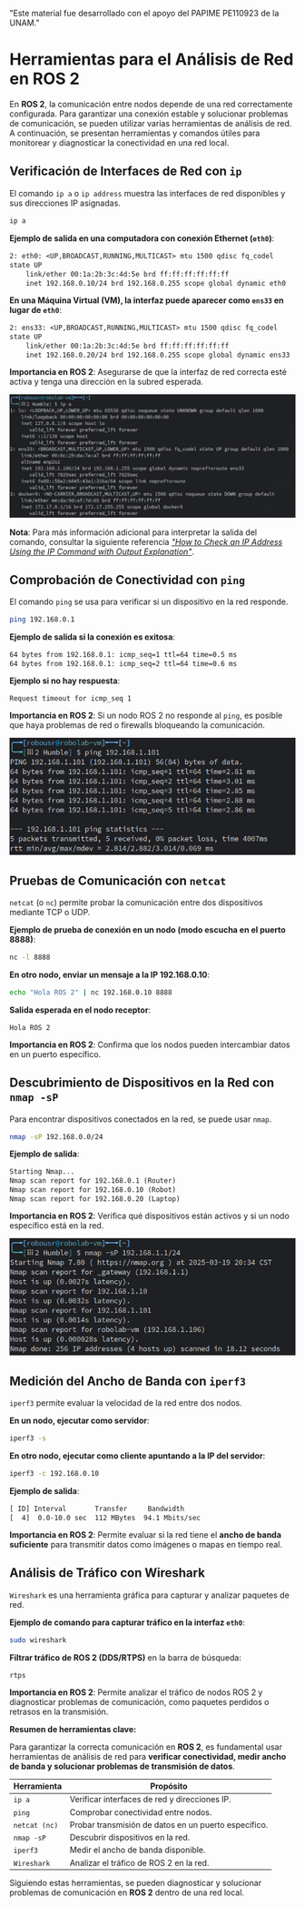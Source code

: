 
"Este material fue desarrollado con el apoyo del PAPIME PE110923 de la UNAM."

# Herramientas para el Análisis de Red en ROS 2

En **ROS 2**, la comunicación entre nodos depende de una red correctamente configurada. Para garantizar una conexión estable y solucionar problemas de comunicación, se pueden utilizar varias herramientas de análisis de red. A continuación, se presentan herramientas y comandos útiles para monitorear y diagnosticar la conectividad en una red local.  

## Verificación de Interfaces de Red con `ip`

El comando `ip a` o `ip address` muestra las interfaces de red disponibles y sus direcciones IP asignadas.  

```bash
ip a
```
**Ejemplo de salida en una computadora con conexión Ethernet (`eth0`)**:

```
2: eth0: <UP,BROADCAST,RUNNING,MULTICAST> mtu 1500 qdisc fq_codel state UP 
    link/ether 00:1a:2b:3c:4d:5e brd ff:ff:ff:ff:ff:ff
    inet 192.168.0.10/24 brd 192.168.0.255 scope global dynamic eth0
```

**En una Máquina Virtual (VM), la interfaz puede aparecer como `ens33` en lugar de `eth0`**:

```
2: ens33: <UP,BROADCAST,RUNNING,MULTICAST> mtu 1500 qdisc fq_codel state UP 
    link/ether 00:1a:2b:3c:4d:5e brd ff:ff:ff:ff:ff:ff
    inet 192.168.0.20/24 brd 192.168.0.255 scope global dynamic ens33
```
**Importancia en ROS 2**: Asegurarse de que la interfaz de red correcta esté activa y tenga una dirección en la subred esperada.

![](../images/ip_address_cmd.png)

**Nota**: Para más información adicional para interpretar la salida del comando, consultar la siguiente referencia [_"How to Check an IP Address Using the IP Command with Output Explanation"_](https://samuel-ricky.medium.com/how-to-interpret-the-output-of-ip-addr-show-8008c7c41dde).

## Comprobación de Conectividad con `ping`

El comando `ping` se usa para verificar si un dispositivo en la red responde.

```bash
ping 192.168.0.1
```

**Ejemplo de salida si la conexión es exitosa**:

```
64 bytes from 192.168.0.1: icmp_seq=1 ttl=64 time=0.5 ms
64 bytes from 192.168.0.1: icmp_seq=2 ttl=64 time=0.6 ms
```

**Ejemplo si no hay respuesta**:
```
Request timeout for icmp_seq 1
```

**Importancia en ROS 2**: Si un nodo ROS 2 no responde al `ping`, es posible que haya problemas de red o firewalls bloqueando la comunicación.  

![](../images/ping_cmd.png)

## Pruebas de Comunicación con `netcat`

`netcat` (o `nc`) permite probar la comunicación entre dos dispositivos mediante TCP o UDP.

**Ejemplo de prueba de conexión en un nodo (modo escucha en el puerto 8888)**:

```bash
nc -l 8888
```

**En otro nodo, enviar un mensaje a la IP 192.168.0.10**:
```bash
echo "Hola ROS 2" | nc 192.168.0.10 8888
```

**Salida esperada en el nodo receptor**:
```
Hola ROS 2
```

**Importancia en ROS 2**: Confirma que los nodos pueden intercambiar datos en un puerto específico.  

## Descubrimiento de Dispositivos en la Red con `nmap -sP`

Para encontrar dispositivos conectados en la red, se puede usar `nmap`.

```bash
nmap -sP 192.168.0.0/24
```

**Ejemplo de salida**:

```
Starting Nmap...
Nmap scan report for 192.168.0.1 (Router)
Nmap scan report for 192.168.0.10 (Robot)
Nmap scan report for 192.168.0.20 (Laptop)
```

**Importancia en ROS 2**: Verifica qué dispositivos están activos y si un nodo específico está en la red.

![](../images/nmap-sP-cmd.png)

## Medición del Ancho de Banda con `iperf3`

`iperf3` permite evaluar la velocidad de la red entre dos nodos.  

**En un nodo, ejecutar como servidor**:

```bash
iperf3 -s
```

**En otro nodo, ejecutar como cliente apuntando a la IP del servidor**:

```bash
iperf3 -c 192.168.0.10
```

**Ejemplo de salida**:
```
[ ID] Interval       Transfer     Bandwidth
[  4]  0.0-10.0 sec  112 MBytes  94.1 Mbits/sec
```

**Importancia en ROS 2**: Permite evaluar si la red tiene el **ancho de banda suficiente** para transmitir datos como imágenes o mapas en tiempo real.  

## Análisis de Tráfico con Wireshark

`Wireshark` es una herramienta gráfica para capturar y analizar paquetes de red.  

**Ejemplo de comando para capturar tráfico en la interfaz `eth0`**:

```bash
sudo wireshark
```

**Filtrar tráfico de ROS 2 (DDS/RTPS)** en la barra de búsqueda:

```
rtps
```

**Importancia en ROS 2**: Permite analizar el tráfico de nodos ROS 2 y diagnosticar problemas de comunicación, como paquetes perdidos o retrasos en la transmisión.  

**Resumen de herramientas clave:**

Para garantizar la correcta comunicación en **ROS 2**, es fundamental usar herramientas de análisis de red para **verificar conectividad, medir ancho de banda y solucionar problemas de transmisión de datos**.  

| **Herramienta** | **Propósito** |
|---------------|-------------|
| `ip a` | Verificar interfaces de red y direcciones IP. |
| `ping` | Comprobar conectividad entre nodos. |
| `netcat (nc)` | Probar transmisión de datos en un puerto específico. |
| `nmap -sP` | Descubrir dispositivos en la red. |
| `iperf3` | Medir el ancho de banda disponible. |
| `Wireshark` | Analizar el tráfico de ROS 2 en la red. |

Siguiendo estas herramientas, se pueden diagnosticar y solucionar problemas de comunicación en **ROS 2** dentro de una red local.
